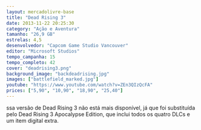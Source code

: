 ```yaml
---
layout: mercadolivre-base
title: "Dead Rising 3"
date: 2013-11-22 20:25:30
category: "Ação e Aventura"
tamanho: "26,9 GB"
estrelas: 4,5
desenvolvedor: "Capcom Game Studio Vancouver"
editor: "Microsoft Studios"
tempo_campanha: 15
tempo_completo: 42
cover: "deadrising3.png"
background_image: "backdeadrising.jpg"
images: ["battlefield_marked.jpg"]
youtube: "https://www.youtube.com/watch?v=ZEn3QIzQcFA"
prices: ["5,90", "10,90", "18,90", "25,40"]
---
```


ssa versão de Dead Rising 3 não está mais disponível, já que foi substituída pelo Dead Rising 3 Apocalypse Edition, que inclui todos os quatro DLCs e um item digital extra.
